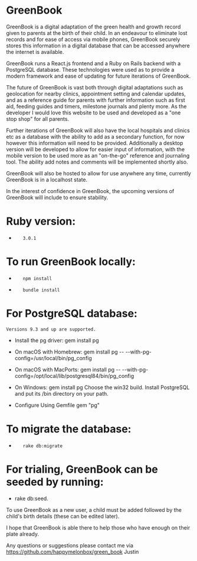 #               GreenBook

GreenBook is a digital adaptation of the green health and growth record given to
parents at the birth of their child. In an endeavour to eliminate lost records and for
ease of access via mobile phones, GreenBook securely stores this information in a
digital database that can be accessed anywhere the internet is available.

GreenBook runs a React.js frontend and a Ruby on Rails backend with a PostgreSQL database.
These technologies were used as to provide a modern framework and ease of updating for
future iterations of GreenBook.

The future of GreenBook is vast both through digital adaptations such as geolocation
for nearby clinics, appointment setting and calendar updates, and as a reference guide
for parents with further information such as first aid, feeding guides and timers, milestone
journals and plenty more. As the developer I would love this website to be used and developed
as a "one stop shop" for all parents.

Further iterations of GreenBook will also have the local hospitals and clinics etc as a database
with the ability to add as a secondary function, for now however this information will need to be
provided. Additionally a desktop version will be developed to allow for easier input of information,
with the mobile version to be used more as an "on-the-go" reference and journaling tool. The ability
add notes and comments will be implemented shortly also.

GreenBook will also be hosted to allow for use anywhere any time, currently GreenBook is in a
localhost state.

In the interest of confidence in GreenBook, the upcoming versions of GreenBook will include
to ensure stability.

#   Ruby version:
*        3.0.1

#   To run GreenBook locally:
*        npm install
*        bundle install

#   For PostgreSQL database:

    Versions 9.3 and up are supported.
*    Install the pg driver:
        gem install pg
*    On macOS with Homebrew:
        gem install pg -- --with-pg-config=/usr/local/bin/pg_config
*    On macOS with MacPorts:
        gem install pg -- --with-pg-config=/opt/local/lib/postgresql84/bin/pg_config
*    On Windows:
        gem install pg
        Choose the win32 build.
        Install PostgreSQL and put its /bin directory on your path.

*    Configure Using Gemfile
    gem "pg"

#    To migrate the database: 
*        rake db:migrate

#   For trialing, GreenBook can be seeded by running:
*    rake db:seed.

To use GreenBook as a new user, a child must be added followed by the child's
birth details (these can be edited later).

I hope that GreenBook is able there to help those who have enough on their plate already.

Any questions or suggestions please contact me via https://github.com/happymelonbox/green_book
Justin

